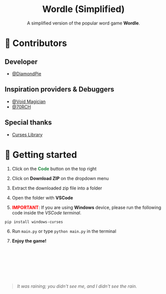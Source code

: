 <div align="center">
  <h1>Wordle (Simplified)</h1>
  <p>A simplified version of the popular word game <b>Wordle</b>.</p>
</div>

# 👋 Contributors

## Developer

- [@DiamondPie](https://github.com/DiamondPie)

## Inspiration providers & Debuggers

- [@Void Magician](https://github.com/DiamondPiesDad)
- [@70RCH](https://github.com/70RCH)

## Special thanks

- [Curses Library](https://docs.python.org/3/library/curses.html)

# 🚀 Getting started

1. Click on the **<span style='color:#1F883d'>Code</span>** button on the top right

2. Click on **Download ZIP** on the dropdown menu

3. Extract the downloaded zip file into a folder

4. Open the folder with **VSCode**

5. **<span style="color:red">IMPORTANT</span>**: If you are using **Windows** device, please run the following code inside the *VSCode terminal*.

```bash
pip install windows-curses
```

6. Run `main.py` or type `python main.py` in the terminal

7. **Enjoy the game!**

<div style="height:100px"></div>

> *It was raining; you didn't see me, and I didn't see the rain.*